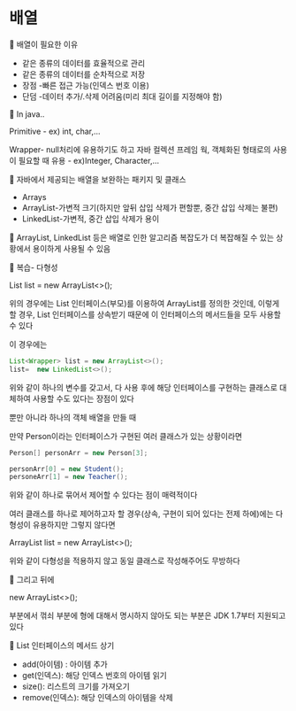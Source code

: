 # 배열

🌺 배열이 필요한 이유

- 같은 종류의 데이터를 효율적으로 관리
- 같은 종류의 데이터를 순차적으로 저장
- 장점
-빠른 접근 가능(인덱스 번호 이용)
- 단덤
-데이터 추가/.삭제 어려움(미리 최대 길이를 지정해야 함)

🌟 In java..

Primitive - ex) int, char,...

Wrapper- null처리에 유용하기도 하고 자바 컬렉션 프레임 웍, 객체화된 형태로의 사용이 필요할 때 유용 - ex)Integer, Character,...

🌟 자바에서 제공되는 배열을 보완하는 패키지 및 클래스

- Arrays
- ArrayList-가변적 크기(하지만 앞뒤 삽입 삭제가 편할뿐, 중간 삽입 삭제는 불편)
- LinkedList-가변적, 중간 삽입 삭제가 용이

🌟 ArrayList, LinkedList 등은 배열로 인한 알고리즘 복잡도가 더 복잡해질 수 있는 상황에서 용이하게 사용될 수 있음

🌟 복습- 다형성

List<Wrapper> list = new ArrayList<>();

위의 경우에는 List 인터페이스(부모)를 이용하여 ArrayList를 정의한 것인데, 이렇게 할 경우, List 인터페이스를 상속받기 때문에 이 인터페이스의 메서드들을 모두 사용할 수 있다

이 경우에는 

```java
List<Wrapper> list = new ArrayList<>();
list=  new LinkedList<>();
```

위와 같이 하나의 변수를 갖고서, 다 사용 후에 해당 인터페이스를 구현하는 클래스로 대체하여 사용할 수도 있다는 장점이 있다

뿐만 아니라 하나의 객체 배열을 만들 때

만약 Person이라는 인터페이스가 구현된 여러 클래스가 있는 상황이라면

```java
Person[] personArr = new Person[3];

personArr[0] = new Student();
personeArr[1] = new Teacher();
```

위와 같이 하나로 묶어서 제어할 수 있다는 점이 매력적이다

여러 클래스를 하나로 제어하고자 할 경우(상속, 구현이 되어 있다는 전제 하에)에는 다형성이 유용하지만 그렇지 않다면 

ArrayList<Wrapper> list = new ArrayList<>();

위와 같이 다형성을 적용하지 않고 동일 클래스로 작성해주어도 무방하다

🌟 그리고 뒤에 

new ArrayList<>();

부분에서 꺾쇠 부분에 형에 대해서 명시하지 않아도 되는 부분은 JDK 1.7부터 지원되고 있다

🌟 List 인터페이스의 메서드 상기

- add(아이템) : 아이템 추가
- get(인덱스): 해당 인덱스 번호의 아이템 읽기
- size(): 리스트의 크기를 가져오기
- remove(인덱스): 해당 인덱스의 아이템을 삭제
